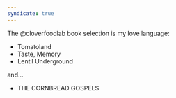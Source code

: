 ```yaml
---
syndicate: true
---
```


The @cloverfoodlab book selection is my love language:

* Tomatoland
* Taste, Memory
* Lentil Underground

and...

* THE CORNBREAD GOSPELS
